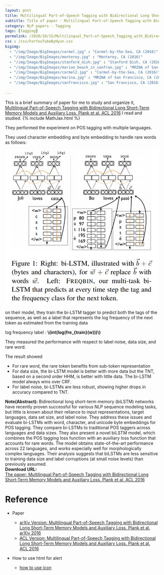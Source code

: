 ```yaml
---
layout: post
title: Multilingual Part-of-Speech Tagging with Bidirectional Long Short-Term Memory Models and Auxiliary Loss
subtitle: Title of paper - Multilingual Part-of-Speech Tagging with Bidirectional Long Short-Term Memory Models and Auxiliary Loss
category: NLP papers - Tagging
tags: [tagging]
permalink: /2020/10/15/Multilingual_Part-of-Speech_Tagging_with_Bidirectional_Long_Short-Term_Memory_Models_and_Auxiliary_Loss/
css : /css/ForYouTubeByHyun.css
bigimg: 
  - "/img/Image/BigImages/carmel.jpg" : "Carmel-by-the-Sea, CA (2016)"
  - "/img/Image/BigImages/monterey.jpg" : "Monterey, CA (2016)"
  - "/img/Image/BigImages/stanford_dish.jpg" : "Stanford Dish, CA (2016)"
  - "/img/Image/BigImages/marian_beach_in_sanfran.jpg" : "MRINA of San Francisco, CA (2016)"
  - "/img/Image/BigImages/carmel2.jpg" : "Carmel-by-the-Sea, CA (2016)"
  - "/img/Image/BigImages/marina.jpg" : "MRINA of San Francisco, CA (2016)"
  - "/img/Image/BigImages/sanfrancisco.jpg" : "San Francisco, CA (2016)"
  
---
```


This is a brief summary of paper for me to study and organize it, [Multilingual Part-of-Speech Tagging with Bidirectional Long Short-Term Memory Models and Auxiliary Loss. Plank et al. ACL 2016](https://www.aclweb.org/anthology/P16-2067/) I read and studied. 
{% include MathJax.html %}


They performed the experiment on POS tagging with multiple languages. 

They used character embedding and byte embedding to handle rare words as follows:

![Plank et al. ACL 2016](/img/Image/NaturalLanguageProcessing/NLPLabs/Paper_Investigation/Tagging/2020-10-15-Multilingual_Part-of-Speech_Tagging_with_Bidirectional_Long_Short-Term_Memory_Models_and_Auxiliary_Loss/pos_bi_lstm_wih_fre.PNG)

on their model, they train the bi-LSTM tagger to predict both the tags of the sequence, as well as a label that represents the log frequency of the next token as estimated from the training data

log frequency label : **\\(int(log(fre_{train}(w)))\\)**

They measured the performance with respect to label noise, data size, and rare word. 

The result showed

- For rare word, the rare token benefits from sub-token representation
- For data size, the bi-LSTM model is better with more data but the TNT, based on a second order HHM, is better with little data. The bi-LSTM model always wins over CRF.
- For label noise, bi-LSTMs are less robust, showing higher drops in accuracy compared to TNT.


<div class="alert alert-info" role="alert"><i class="fa fa-info-circle"></i> <b>Note(Abstract): </b>
Bidirectional long short-term memory (biLSTM) networks have recently proven successful for various NLP sequence modeling tasks, but little is known about their reliance to input representations, target languages, data set size, and label noise. They address these issues and evaluate bi-LSTMs with word, character, and unicode byte embeddings for POS tagging. They compare bi-LSTMs to traditional POS taggers across languages and data sizes. They also present a novel biLSTM model, which combines the POS tagging loss function with an auxiliary loss function that accounts for rare words. The model obtains state-of-the-art performance across 22 languages, and works especially well for morphologically complex languages. Their analysis suggests that biLSTMs are less sensitive to training data size and label corruptions (at small noise levels) than previously assumed.
</div>
    
<div class="alert alert-success" role="alert"><i class="fa fa-paperclip fa-lg"></i> <b>Download URL: </b><br>
  <a href="https://www.aclweb.org/anthology/P16-2067/">The paper: Multilingual Part-of-Speech Tagging with Bidirectional Long Short-Term Memory Models and Auxiliary Loss. Plank et al. ACL 2016</a>
</div>

# Reference 

- Paper 
   - [arXiv Version: Multilingual Part-of-Speech Tagging with Bidirectional Long Short-Term Memory Models and Auxiliary Loss. Plank et al. arXiv 2016](https://arxiv.org/abs/1604.05529)
   - [ACL Version: Multilingual Part-of-Speech Tagging with Bidirectional Long Short-Term Memory Models and Auxiliary Loss. Plank et al. ACL 2016](https://www.aclweb.org/anthology/P16-2067/)
  
- How to use html for alert
  - [how to use icon](http://idratherbewriting.com/documentation-theme-jekyll/mydoc_icons.html)
    


